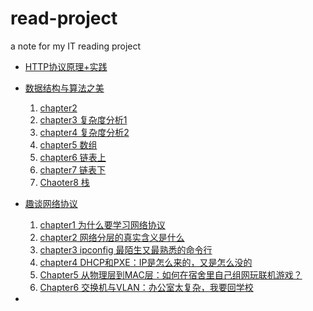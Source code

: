 # read-project
a note for my IT reading project
- [HTTP协议原理+实践](https://github.com/HanzheZhang/read-project/tree/master/HTTP%E5%8D%8F%E8%AE%AE%E5%8E%9F%E7%90%86%2B%E5%AE%9E%E8%B7%B5)

- [数据结构与算法之美](https://github.com/HanzheZhang/read-project/tree/master/%E6%95%B0%E6%8D%AE%E7%BB%93%E6%9E%84%E4%B8%8E%E7%AE%97%E6%B3%95%E4%B9%8B%E7%BE%8E)
  1. [chapter2](https://github.com/HanzheZhang/read-project/blob/master/%E6%95%B0%E6%8D%AE%E7%BB%93%E6%9E%84%E4%B8%8E%E7%AE%97%E6%B3%95%E4%B9%8B%E7%BE%8E/Chapter.2%20.md)
  2. [chapter3 复杂度分析1](https://github.com/HanzheZhang/read-project/blob/master/%E6%95%B0%E6%8D%AE%E7%BB%93%E6%9E%84%E4%B8%8E%E7%AE%97%E6%B3%95%E4%B9%8B%E7%BE%8E/Chapter.3%20%E5%A4%8D%E6%9D%82%E5%BA%A6%E5%88%86%E6%9E%90.1.%EF%BC%9A%E5%A6%82%E4%BD%95%E5%88%86%E6%9E%90%E3%80%81%E7%BB%9F%E8%AE%A1%E7%AE%97%E6%B3%95%E7%9A%84%E6%89%A7%E8%A1%8C%E6%95%88%E7%8E%87%E5%92%8C%E8%B5%84%E6%BA%90%E6%B6%88%E8%80%97.md)
  3. [chapter4 复杂度分析2](https://github.com/HanzheZhang/read-project/blob/master/%E6%95%B0%E6%8D%AE%E7%BB%93%E6%9E%84%E4%B8%8E%E7%AE%97%E6%B3%95%E4%B9%8B%E7%BE%8E/Chapter.4%20%E5%A4%8D%E6%9D%82%E5%BA%A6%E5%88%86%E6%9E%902%EF%BC%9A%E6%B5%85%E6%9E%90%E6%9C%80%E5%A5%BD%E3%80%81%E6%9C%80%E5%9D%8F%E3%80%81%E5%B9%B3%E5%9D%87%E3%80%81%E5%9D%87%E6%91%8A%E6%97%B6%E9%97%B4%E5%A4%8D%E6%9D%82%E5%BA%A6.md)
  4. [chapter5 数组](https://github.com/HanzheZhang/read-project/blob/master/%E6%95%B0%E6%8D%AE%E7%BB%93%E6%9E%84%E4%B8%8E%E7%AE%97%E6%B3%95%E4%B9%8B%E7%BE%8E/Chapter.5%20%E6%95%B0%E7%BB%84%EF%BC%9A%E4%B8%BA%E4%BB%80%E4%B9%88%E5%BE%88%E5%A4%9A%E7%A8%8B%E5%BA%8F%E8%AF%AD%E8%A8%80%E4%B8%AD%E6%95%B0%E7%BB%84%E9%83%BD%E4%BB%8E0%E5%BC%80%E5%A7%8B%E7%BC%96%E5%8F%B7.md)
  5. [chapter6 链表上](https://github.com/HanzheZhang/read-project/blob/master/%E6%95%B0%E6%8D%AE%E7%BB%93%E6%9E%84%E4%B8%8E%E7%AE%97%E6%B3%95%E4%B9%8B%E7%BE%8E/Chapter.6%20%E9%93%BE%E8%A1%A8(%E4%B8%8A)%EF%BC%9A%E5%A6%82%E4%BD%95%E5%AE%9E%E7%8E%B0LRU%E7%BC%93%E5%AD%98%E6%B7%98%E6%B1%B0%E7%AE%97%E6%B3%95.md)
  6. [chapter7 链表下](https://github.com/HanzheZhang/read-project/blob/master/%E6%95%B0%E6%8D%AE%E7%BB%93%E6%9E%84%E4%B8%8E%E7%AE%97%E6%B3%95%E4%B9%8B%E7%BE%8E/Chapter.7%20%E9%93%BE%E8%A1%A8(%E4%B8%8B)%EF%BC%9A%E5%A6%82%E4%BD%95%E8%BD%BB%E6%9D%BE%E5%86%99%E5%87%BA%E6%AD%A3%E7%A1%AE%E7%9A%84%E9%93%BE%E8%A1%A8%E4%BB%A3%E7%A0%81%EF%BC%9F.md)
  7. [Chaoter8 栈](https://github.com/HanzheZhang/read-project/blob/master/%E6%95%B0%E6%8D%AE%E7%BB%93%E6%9E%84%E4%B8%8E%E7%AE%97%E6%B3%95%E4%B9%8B%E7%BE%8E/Chapter.8%20%E6%A0%88%EF%BC%9A%E5%A6%82%E4%BD%95%E5%AE%9E%E7%8E%B0%E6%B5%8F%E8%A7%88%E5%99%A8%E7%9A%84%E5%89%8D%E8%BF%9B%E5%92%8C%E5%90%8E%E9%80%80.md)
- [趣谈网络协议](https://github.com/HanzheZhang/read-project/tree/master/%E8%B6%A3%E8%B0%88%E7%BD%91%E7%BB%9C%E5%8D%8F%E8%AE%AE)
  1. [chapter1 为什么要学习网络协议](https://github.com/HanzheZhang/read-project/blob/master/%E8%B6%A3%E8%B0%88%E7%BD%91%E7%BB%9C%E5%8D%8F%E8%AE%AE/Chapter.1%20%E4%B8%BA%E4%BB%80%E4%B9%88%E8%A6%81%E5%AD%A6%E4%B9%A0%E7%BD%91%E7%BB%9C%E5%8D%8F%E8%AE%AE.md)
  2. [chapter2 网络分层的真实含义是什么](https://github.com/HanzheZhang/read-project/blob/master/%E8%B6%A3%E8%B0%88%E7%BD%91%E7%BB%9C%E5%8D%8F%E8%AE%AE/Chapter.2%20%E7%BD%91%E7%BB%9C%E5%88%86%E5%B1%82%E6%98%AF%E7%9C%9F%E5%AE%9E%E5%90%AB%E4%B9%89%E6%98%AF%E4%BB%80%E4%B9%88.md)
  3. [chapter3 ipconfig 最陌生又最熟悉的命令行](https://github.com/HanzheZhang/read-project/blob/master/%E8%B6%A3%E8%B0%88%E7%BD%91%E7%BB%9C%E5%8D%8F%E8%AE%AE/Chapter.3%20%E2%80%98ifconfig%E2%80%99%E6%9C%80%E7%86%9F%E6%82%89%E5%8F%88%E9%99%8C%E7%94%9F%E7%9A%84%E5%91%BD%E4%BB%A4%E8%A1%8C.md)
  4. [chapter4 DHCP和PXE：IP是怎么来的，又是怎么没的](https://github.com/HanzheZhang/read-project/blob/master/%E8%B6%A3%E8%B0%88%E7%BD%91%E7%BB%9C%E5%8D%8F%E8%AE%AE/Chapter.4%20DHCP%E5%92%8CPXE%EF%BC%9AIP%E6%98%AF%E6%80%8E%E4%B9%88%E6%9D%A5%E7%9A%84%EF%BC%8C%E5%8F%88%E6%98%AF%E6%80%8E%E4%B9%88%E6%B2%A1%E7%9A%84.md)
  5. [Chapter5 从物理层到MAC层：如何在宿舍里自己组网玩联机游戏？](https://github.com/HanzheZhang/read-project/blob/master/%E8%B6%A3%E8%B0%88%E7%BD%91%E7%BB%9C%E5%8D%8F%E8%AE%AE/Chapter.5%20%E4%BB%8E%E7%89%A9%E7%90%86%E5%B1%82%E5%88%B0MAC%E5%B1%82%EF%BC%9A%E5%A6%82%E4%BD%95%E5%9C%A8%E5%AE%BF%E8%88%8D%E9%87%8C%E8%87%AA%E5%B7%B1%E7%BB%84%E7%BD%91%E7%8E%A9%E8%81%94%E6%9C%BA%E6%B8%B8%E6%88%8F%EF%BC%9F.md)
  6. [Chapter6 交换机与VLAN：办公室太复杂，我要回学校](https://github.com/HanzheZhang/read-project/blob/master/%E8%B6%A3%E8%B0%88%E7%BD%91%E7%BB%9C%E5%8D%8F%E8%AE%AE/Chapter.6%20%E4%BA%A4%E6%8D%A2%E6%9C%BA%E4%B8%8EVLAN%EF%BC%9A%E5%8A%9E%E5%85%AC%E5%AE%A4%E5%A4%AA%E5%A4%8D%E6%9D%82%EF%BC%8C%E6%88%91%E8%A6%81%E5%9B%9E%E5%AD%A6%E6%A0%A1.md)
-